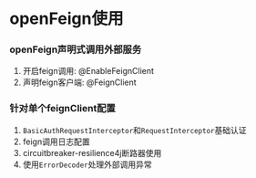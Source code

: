 # openFeign使用

### openFeign声明式调用外部服务
1. 开启feign调用: @EnableFeignClient
2. 声明feign客户端: @FeignClient

### 针对单个feignClient配置
1. `BasicAuthRequestInterceptor`和`RequestInterceptor`基础认证
2. feign调用日志配置
3. circuitbreaker-resilience4j断路器使用
4. 使用`ErrorDecoder`处理外部调用异常



    
